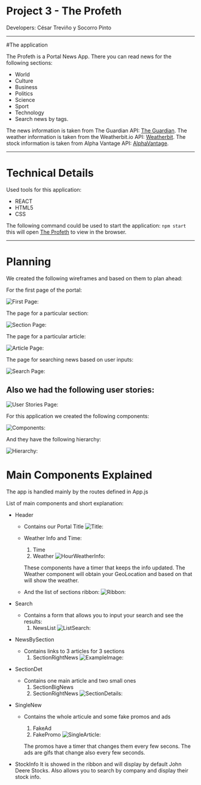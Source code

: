 # Project 3 - The Profeth 
Developers: César Treviño y Socorro Pinto

***

#The application

The Profeth is a Portal News App. 
There you can read news for the following sections:

+ World
+ Culture
+ Business
+ Politics
+ Science
+ Sport
+ Technology
+ Search news by tags.

The news information is taken from The Guardian API: [The Guardian](https://open-platform.theguardian.com/documentation/).
The weather information is taken from the Weatherbit.io API: [Weatherbit](https://www.weatherbit.io/).
The stock information is taken from Alpha Vantage API: [AlphaVantage](https://www.alphavantage.co/).
 
***

# Technical Details

Used tools for this application:
+ REACT
+ HTML5
+ CSS

The following command could be used to start the application:
`npm start`
this will open [The Profeth](http://localhost:300/) to view in the browser.

***

# Planning

We created the following wireframes and based on them to plan ahead:

For the first page of the portal:

![First Page:](./public/planning/Design_landing_page.png)

The page for a particular section:

![Section Page:](./public/planning/Design_Section_page.png)

The page for a particular article:

![Article Page:](./public/planning/Design_individual_news.png)

The page for searching news based on user inputs:

![Search Page:](./public/planning/Design_Search_page.png)


## Also we had the following user stories:

![User Stories Page:](./public/planning/UserStories.png)


For this application we created the following components:

![Components:](./public/planning/ComponentsList.png)

And they have the following hierarchy:

![Hierarchy:](./public/planning/CompHier.png)

# Main Components Explained

The app is handled mainly by the routes defined in App.js

List of main components and short explanation:
+ Header
    + Contains our Portal Title
        ![Title:](./public/planning/appTitle.png)

    + Weather Info and Time:
        1. Time
        2. Weather
        ![HourWeatherInfo:](./public/planning/compWeatherHour.png)

        These components have a timer that keeps the info updated.
        The Weather component will obtain your GeoLocation and based on that will show the weather.

    + And the list of sections ribbon:
        ![Ribbon:](./public/planning/sectionsRibbon.png)

+ Search
    + Contains a form that allows you to input your search and see the results:
        1. NewsList
        ![ListSearch:](./public/planning/searchResult.png)

+ NewsBySection
    + Contains links to 3 articles for 3 sections
        1. SectionRightNews
        ![ExampleImage:](./public/planning/mainRoute.png)

+ SectionDet
    + Contains one main article and two small ones
        1. SectionBigNews
        2. SectionRightNews
        ![SectionDetails:](./public/planning/mainRoute.png)

+ SingleNew
    + Contains the whole articule and some fake promos and ads
        1. FakeAd
        2. FakePromo
        ![SingleArticle:](./public/planning/SingleArticle.png)

        The promos have a timer that changes them every few secons.
        The ads are gifs that change also every few seconds.

+ StockInfo
    It is showed in the ribbon and will display by default John Deere Stocks.
    Also allows you to search by company and display their stock info.
